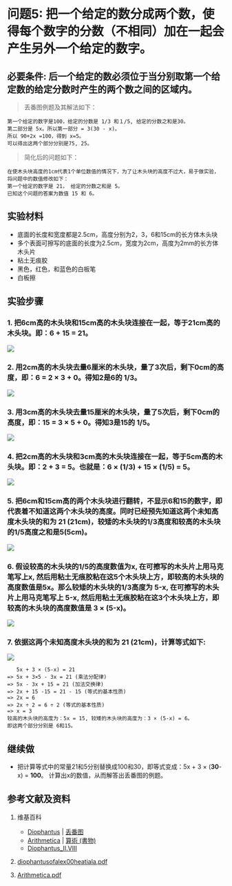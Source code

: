 # 问题5: 把一个给定的数分成两个数，使得每个数字的分数（不相同）加在一起会产生另外一个给定的数字。

## 必要条件: 后一个给定的数必须位于当分别取第一个给定数的给定分数时产生的两个数之间的区域内。

> 丢番图例题及其解法如下：
>  
	第一个给定的数字是100，给定的分数是 1/3 和１/5, 给定的分数之和是30。
	第二部分是 5x。所以第一部分 = 3(30 - x)。
	所以 90+2x =100，得到 x=5。
	可以得出这两个部分分别是75, 25。

> 简化后的问题如下：
>  
	在使木头块高度的1cm代表1个单位数值的情况下，为了让木头块的高度不过大，易于做实验，将问题中的数值修改如下：
	第一个给定的数字是 21， 给定的分数之和是 5。
	已知这个问题的答案为数值 15 和 6。

## 实验材料

- 底面的长度和宽度都是2.5cm，高度分别为2，3，6和15cm的长方体木头块
- 多个表面可擦写的底面的长度为2.5cm，宽度为2cm，高度为2mm的长方体木头片
- 粘土无痕胶
- 黑色，红色，和蓝色的白板笔
- 白板擦

## 实验步骤

### 1. 把6cm高的木头块和15cm高的木头块连接在一起，等于21cm高的木头块。即：6 + 15 = 21。
![](/images/函数和极限/丢番图的《算术》中典型的推演实验/卷1/问题5/1a1.jpg)

### 2. 用2cm高的木头块去量6厘米的木头块，量了3次后，剩下0cm的高度，即：6 = 2 × 3 + 0。得知2是6的 1/3。
![](/images/函数和极限/丢番图的《算术》中典型的推演实验/卷1/问题5/1a2.jpg)

### 3. 用3cm高的木头块去量15厘米的木头块，量了5次后，剩下0cm的高度，即：15 = 3 × 5 + 0。得知3是15的 1/5。
![](/images/函数和极限/丢番图的《算术》中典型的推演实验/卷1/问题5/1a3.jpg)

### 4. 把2cm高的木头块和3cm高的木头块连接在一起，等于5cm高的木头块。即：2 + 3 = 5。也就是：6 × (1/3) + 15 × (1/5) = 5。
![](/images/函数和极限/丢番图的《算术》中典型的推演实验/卷1/问题5/1a4.jpg)

### 5. 把6cm和15cm高的两个木头块进行翻转，不显示6和15的数字，即代表着不知道这两个木头块的高度。同时已经预先知道这两个未知高度木头块的和为 21 (21cm)，较矮的木头块的1/3高度和较高的木头块的1/5高度之和是5(5cm)。
![](/images/函数和极限/丢番图的《算术》中典型的推演实验/卷1/问题5/1a5.jpg)

### 6. 假设较高的木头块的1/5的高度数值为x, 在可擦写的木头片上用马克笔写上x, 然后用粘土无痕胶粘在这5个木头块上方，即较高的木头块的高度数值是5x。那么较矮的木头块的1/3高度为 5-x, 在可擦写的木头片上用马克笔写上 5-x, 然后用粘土无痕胶粘在这3个木头块上方，即较高的木头块的高度数值是 3 × (5-x)。
![](/images/函数和极限/丢番图的《算术》中典型的推演实验/卷1/问题5/1a6.jpg)

### 7. 依据这两个未知高度木头块的和为 21 (21cm)，计算等式如下:
![](/images/函数和极限/丢番图的《算术》中典型的推演实验/卷1/问题5/1a7.jpg)

	   5x + 3 × (5-x) = 21
	=> 5x + 3×5 - 3x = 21 (乘法分配律)
	=> 5x - 3x + 15 = 21 (加法交换律)
	=> 2x + 15 -15 = 21 - 15 (等式的基本性质)
	=> 2x = 6
	=> 2x ÷ 2 = 6 ÷ 2 (等式的基本性质)
	=> x = 3
	较高的木头块的高度为：5x = 15, 较矮的木头块的高度为：3 × (5-x) = 6。
	即这两个部分分别是 6和15。

## 继续做

- 把计算等式中的常量21和5分别替换成100和30，即等式变成：5x + 3 × (**30**-x) = **100**。 计算出x的数值，从而解答出丢番图的例题。

## 参考文献及资料

1. 维基百科
	- [Diophantus](https://en.wikipedia.org/wiki/Diophantus) | [丢番图](https://zh.wikipedia.org/wiki/丢番图) 
	- [Arithmetica](https://en.wikipedia.org/wiki/Arithmetica) | [算術 (書物)](https://ja.wikipedia.org/wiki/%E7%AE%97%E8%A1%93_(%E6%9B%B8%E7%89%A9)) 
	- [Diophantus_II.VIII](https://en.wikipedia.org/wiki/Diophantus_II.VIII) 

2. [diophantusofalex00heatiala.pdf](https://archive.org/download/diophantusofalex00heatiala/diophantusofalex00heatiala.pdf) 
3. [Arithmetica.pdf](https://staff.um.edu.mt/jmus1/Diophantus.pdf) 



